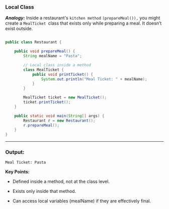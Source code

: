 ### Local Class

***Analogy:***
Inside a restaurant's `kitchen method` `(prepareMeal()),` you might create a `MealTicket `class that exists only while preparing a meal. It doesn’t exist outside.

```java

public class Restaurant {

    public void prepareMeal() {
        String mealName = "Pasta";

        // Local class inside a method
        class MealTicket {
            public void printTicket() {
                System.out.println("Meal Ticket: " + mealName);
            }
        }

        MealTicket ticket = new MealTicket();
        ticket.printTicket();
    }

    public static void main(String[] args) {
        Restaurant r = new Restaurant();
        r.prepareMeal();
    }
}
```
---

### Output: 
```Meal Ticket: Pasta```

**Key Points:**
- Defined inside a method, not at the class level.

- Exists only inside that method.

- Can access local variables (mealName) if they are effectively final.


